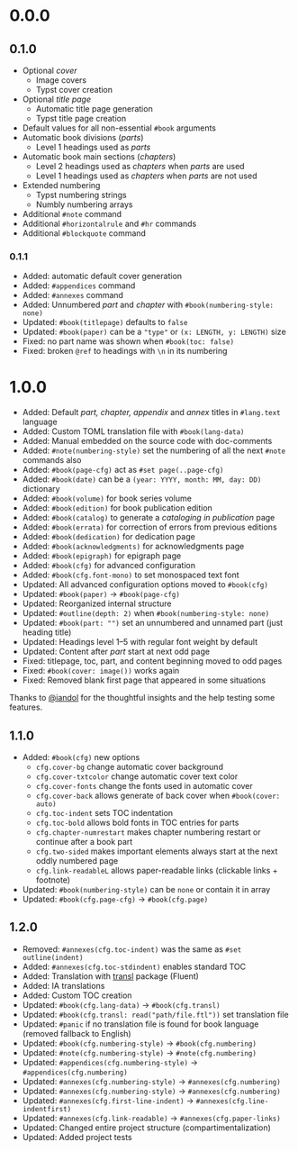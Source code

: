 # 0.0.0

## 0.1.0

- Optional _cover_
  - Image covers
  - Typst cover creation
- Optional _title page_
  - Automatic title page generation
  - Typst title page creation
- Default values for all non-essential `#book` arguments
- Automatic book divisions (_parts_)
  - Level 1 headings used as _parts_
- Automatic book main sections (_chapters_)
  - Level 2 headings used as _chapters_ when _parts_ are used
  - Level 1 headings used as _chapters_ when _parts_ are not used
- Extended numbering
  - Typst numbering strings
  - Numbly numbering arrays
- Additional `#note` command
- Additional `#horizontalrule` and `#hr` commands
- Additional `#blockquote` command

### 0.1.1

- Added: automatic default cover generation
- Added: `#appendices` command
- Added: `#annexes` command
- Added: Unnumbered _part_ and _chapter_ with `#book(numbering-style: none)`
- Updated: `#book(titlepage)` defaults to `false`
- Updated: `#book(paper)` can be a `"type"` or `(x: LENGTH, y: LENGTH)` size
- Fixed: no part name was shown when `#book(toc: false)`
- Fixed: broken `@ref` to headings with `\n` in its numbering

# 1.0.0

- Added: Default _part, chapter, appendix_ and _annex_ titles in `#lang.text` language
- Added: Custom TOML translation file with `#book(lang-data)`
- Added: Manual embedded on the source code with doc-comments
- Added: `#note(numbering-style)` set the numbering of all the next `#note` commands also
- Added: `#book(page-cfg)` act as `#set page(..page-cfg)`
- Added: `#book(date)` can be a `(year: YYYY, month: MM, day: DD)` dictionary
- Added: `#book(volume)` for book series volume
- Added: `#book(edition)` for book publication edition
- Added: `#book(catalog)` to generate a _cataloging in publication_ page
- Added: `#book(errata)` for correction of errors from previous editions
- Added: `#book(dedication)` for dedication page
- Added: `#book(acknowledgments)` for acknowledgments page
- Added: `#book(epigraph)` for epigraph page
- Added: `#book(cfg)` for advanced configuration
- Added: `#book(cfg.font-mono)` to set monospaced text font
- Updated: All advanced configuration options moved to `#book(cfg)`
- Updated: `#book(paper)` &rarr; `#book(page-cfg)`
- Updated: Reorganized internal structure
- Updated: `#outline(depth: 2)` when `#book(numbering-style: none)`
- Updated: `#book(part: "")` set an unnumbered and unnamed part (just heading title)
- Updated: Headings level 1–5 with regular font weight by default
- Updated: Content after _part_ start at next odd page
- Fixed: titlepage, toc, part, and content beginning moved to odd pages
- Fixed: `#book(cover: image())` works again
- Fixed: Removed blank first page that appeared in some situations

Thanks to [@iandol](https://github.com/iandol) for the thoughtful insights and
the help testing some features.

## 1.1.0

- Added: `#book(cfg)` new options
  - `cfg.cover-bg` change automatic cover background
  - `cfg.cover-txtcolor` change automatic cover text color
  - `cfg.cover-fonts` change the fonts used in automatic cover
  - `cfg.cover-back` allows generate of back cover when `#book(cover: auto)`
  - `cfg.toc-indent` sets TOC indentation
  - `cfg.toc-bold` allows bold fonts in TOC entries for parts
  - `cfg.chapter-numrestart` makes chapter numbering restart or continue after a book part
  - `cfg.two-sided` makes important elements always start at the next oddly numbered page
  - `cfg.link-readableL` allows paper-readable links (clickable links + footnote)
- Updated: `#book(numbering-style)` can be `none` or contain it in array
- Updated: `#book(cfg.page-cfg)` &rarr; `#book(cfg.page)`


## 1.2.0

- Removed: `#annexes(cfg.toc-indent)` was the same as `#set outline(indent)`
- Added: `#annexes(cfg.toc-stdindent)` enables standard TOC
- Added: Translation with [transl](https://typst.app/universe/package/transl) package (Fluent)
- Added: IA translations
- Added: Custom TOC creation
- Updated: `#book(cfg.lang-data)` &rarr; `#book(cfg.transl)`
- Updated: `#book(cfg.transl: read("path/file.ftl"))` set translation file
- Updated: `#panic` if no translation file is found for book language (removed fallback to English)
- Updated: `#book(cfg.numbering-style)` &rarr; `#book(cfg.numbering)`
- Updated: `#note(cfg.numbering-style)` &rarr; `#note(cfg.numbering)`
- Updated: `#appendices(cfg.numbering-style)` &rarr; `#appendices(cfg.numbering)`
- Updated: `#annexes(cfg.numbering-style)` &rarr; `#annexes(cfg.numbering)`
- Updated: `#annexes(cfg.numbering-style)` &rarr; `#annexes(cfg.numbering)`
- Updated: `#annexes(cfg.first-line-indent)` &rarr; `#annexes(cfg.line-indentfirst)`
- Updated: `#annexes(cfg.link-readable)` &rarr; `#annexes(cfg.paper-links)`
- Updated: Changed entire project structure (compartimentalization)
- Updated: Added project tests
